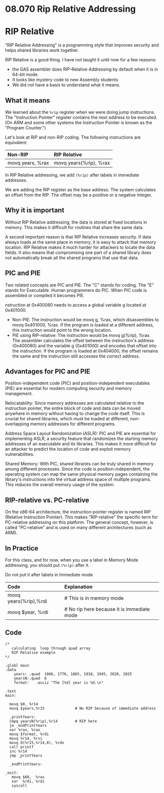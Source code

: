 # 08.070 Rip Relative Addressing

# RIP Relative

"RIP Relative Addressing" is a programming style that improves security and helps shared libraries work together.

RIP Relative is a good thing.  I have not taught it until now for a few reasons:

- the GAS assembler does RIP-Relative Addressing by default when it is in 64-bit mode.
- It looks like mystery code to new Assembly students
- We did not have a basis to understand what it means.

## What it means

We learned about the `%rip` register when we were doing jump instructions.  The "Instruction Pointer" register contains the next address to be executed. (On ARM and some other systems the Instruction Pointer is known as the "Program Counter.")

Let's look at RIP and non-RIP coding.  The following instructions are equivalent:

| Non-RIP          | RIP Relative           |
| :--------------- | :--------------------- |
| movq years, %rax | movq years(%rip), %rax |

In RIP Relative addressing, we add `(%rip)` after labels in immediate addresses.  

We are adding the RIP register as the base address.  The system calculates an offset from the RIP.  The offset may be a positive or a negative integer.  

## Why it is important

Without RIP Relative addressing, the data is stored at fixed locations in memory.  This makes it difficult for routines that share the same data.  

A second important reason is that RIP Relative increases security.  If data always loads at the same place in memory, it is easy to attack that memory location.  RIP Relative makes it much harder for attackers to locate the data fields.  It also means that compromising one part of a shared library does not automatically break all the shared programs that use that data.

## PIC and PIE

Two related concepts are PIC and PIE.  The "C" stands for coding.  The "E" stands for Executable.  Human programmers do PIC.   When PIC code is assembled or compiled it becomes PIE.

nstruction at 0x400080 needs to access a global variable g located at 0x401000.
* Non-PIE: The instruction would be movq g, %rax, which disassembles to movq 0x401000, %rax. If the program is loaded at a different address, this instruction would point to the wrong location.
* PIE using RIP-relative: The instruction would be movq g(%rip), %rax. The assembler calculates the offset between the instruction's address (0x400080) and the variable g (0x401000) and encodes that offset into the instruction. If the program is loaded at 0x404000, the offset remains the same and the instruction still accesses the correct address. 
## Advantages for PIC and PIE

Position-independent code (PIC) and position-independent executables (PIE) are essential for modern computing security and memory management.

Relocatability: Since memory addresses are calculated relative to the instruction pointer, the entire block of code and data can be moved anywhere in memory without having to change the code itself. This is crucial for shared libraries, which must be loaded at different, non-overlapping memory addresses for different programs.

Address Space Layout Randomization (ASLR): PIC and PIE are essential for implementing ASLR, a security feature that randomizes the starting memory addresses of an executable and its libraries. This makes it more difficult for an attacker to predict the location of code and exploit memory vulnerabilities.

Shared Memory: With PIC, shared libraries can be truly shared in memory among different processes. Since the code is position-independent, the operating system can map the same physical memory pages containing the library's instructions into the virtual address space of multiple programs. This reduces the overall memory usage of the system. 
## RIP-relative vs. PC-relative

On the x86-64 architecture, the instruction pointer register is named RIP (Relative Instruction Pointer). This makes "RIP-relative" the specific term for PC-relative addressing on this platform. The general concept, however, is called "PC-relative" and is used on many different architectures (such as ARM). 

## In Practice

For this class, and for now, when you use a label in Memory Mode addressing, you should put `(%rip)` after it.

Do not put it after labels in Immediate mode

| Code                  | Explanation                                |
| :-------------------- | :----------------------------------------- |
| movq years(%rip),%rdi | # This is in memory mode                   |
| movq $year, %rdi      | # No rip here because it is immediate mode |

## Code

```
/*
   calculating  loop through quad array
   RIP Relative example
*/

.globl main
.data
    years: .quad  1066, 1776, 1865, 1918, 1945, 2020, 2025
    yearsN:.quad  6
    format:   .asciz "The [%d] year is %d.\n"

.text
main:

  movq $0, %r14
  movq $years,%r15              # No RIP because of immediate address

  _printYears:
  cmpq yearsN(%rip),%r14        # RIP here
  je _endPrintYears
  xor %rax, %rax
  movq $format, %rdi
  movq %r14, %rsi
  movq 0(%r15,%r14,8), %rdx
  call printf
  inc %r14
  jmp _printYears

  _endPrintYears:

_exit:
   movq $60,  %rax
   xor  %rdi, %rdi
   syscall


```